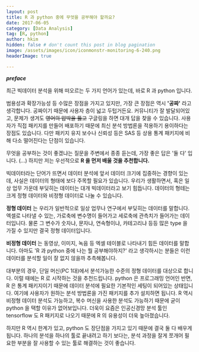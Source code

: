 ```yaml
---
layout: post  
title: R 과 python 중에 무엇을 공부해야 할까요?  
date: 2017-06-05  
category: [Data Analysis]
tag: [R, python]  
author: hkim  
hidden: false # don't count this post in blog pagination
image: /assets/images/icon/iconmonstr-monitoring-6-240.png
headerImage: true

---
```


***preface***

최근 빅데이터 분석을 위해 떠오르는 두 가지 언어가 있는데, 바로 R 과 python 입니다.

범용성과 확장가능성 등 수많은 장점을 가지고 있지만, 가장 큰 장점은 역시 **'공짜'** 라고 생각합니다. 공짜이기 때문에 사용자 층이 넓고 두텁거든요. 커뮤니티가 잘 발달되어있고, 문제가 생겨도 ~~영어의 압박을 뚫고~~ 구글링을 하면 대개 답을 찾을 수 있습니다. 사용자가 직접 패키지를 만들어 배포하기 때문에 최신 분석 방법론을 적용하기 용이하다는 장점도 있습니다. 다만 패키지 유지 보수나 신뢰성 등은 SAS 등 상용 통계 패키지에 비해 다소 떨어진다는 단점이 있습니다.

무엇을 공부하는 것이 좋겠냐는 질문을 주변에서 종종 듣는데, 가장 좋은 답은 '둘 다' 입니다. (...) 하지만 저는 우선적으로 **R 을 먼저 배울 것을 추천합니다.**

빅데이터라는 단어가 뜨면서 데이터 분석에 앞서 데이터 크기에 집중하는 경향이 있는데, 사실은 데이터의 형태에 보다 주목할 필요가 있습니다. 우리가 생활하면서, 혹은 일상 업무 가운데 부딪히는 데이터는 대개 빅데이터라고 보기 힘듭니다. 데이터의 형테는 크게 정형 데이터와 비정형 데이터로 나눌 수 있습니다.

**정형 데이터** 는 우리가 일반적으로 일상 업무나 연구에서 부딪히는 데이터를 말합니다. 엑셀로 나타낼 수 있는, 가로축에 변수명이 들어가고 세로축에 관측치가 들어가는 데이터입니다. 물론 그 변수가 숫자냐, 문자냐, 연속형이냐, 카테고리냐 등등 많은 type 을 가질 수 있지만 결국 정형 데이터입니다.

**비정형 데이터** 는 동영상, 이미지, 녹음 등 엑셀 테이블로 나타내기 힘든 데이터를 말합니다. 아마도 'R 과 python 중에 나는 뭘 공부해야하지?' 라고 생각하시는 분들은 이런 데이터를 분석할 일이 잘 없지 않을까 추측해봅니다.

대부분의 경우, 단일 머신(PC 1대)에서 분석가능한 수준의 정형 데이터를 대상으로 합니다. 이럴 때에는 R 로 시작하는 것을 추천드립니다. python 은 프로그래밍 언어인 반면, R 은 통계 패키지이기 때문에 데이터 분석에 필요한 기본적인 세팅이 되어있는 상태입니다. 여기에 사용자가 원하는 분석 방법론을 가진 패키지를 추가 설치하면 됩니다. R 역시 비정형 데이터 분석도 가능하고, 복수 머신을 사용한 분석도 가능하기 때문에 굳이 python 을 택할 이유가 없어보입니다. 더욱이 요즘은 인공신경망 분석 툴인 tensorflow 도 R 패키지로 나오기 때문에 R 의 유용성이 더욱 높아졌습니다.

하지만 R 역시 한계가 있고, python 도 장단점을 가지고 있기 때문에 결국 둘 다 배우게 됩니다. 하나의 분석을 하나의 툴로 끝내려고 하기 보다는, 분석 과정을 잘게 쪼개어 필요한 부분을 잘 사용할 수 있는 툴로 해결하는 것이 좋습니다.
